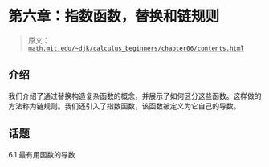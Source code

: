 # 第六章：指数函数，替换和链规则

> 原文： [`math.mit.edu/~djk/calculus_beginners/chapter06/contents.html`](http://math.mit.edu/~djk/calculus_beginners/chapter06/contents.html)

## 介绍

我们介绍了通过替换构造复杂函数的概念，并展示了如何区分这些函数。这样做的方法称为链规则。我们还引入了指数函数，该函数被定义为它自己的导数。

## 话题

6.1 最有用函数的导数